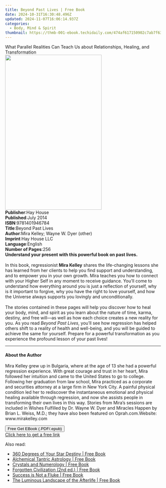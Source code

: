 ```yaml
---
title: Beyond Past Lives | Free Book
date: 2024-10-31T16:30:48.496Z
updated: 2024-11-07T16:06:14.937Z
categories:
  - Body, Mind & Spirit
thumbnail: https://thmb-001-ebook.techidaily.com/474af617150902c7ab7f6336cf23ac252efdea6bc0fa9979798526d5ffb51436.jpg
---
```

<main id="book-container">
  <div class="flex flex-col">
    <div class="book-brief flex-1 py-6 px-4 sm:p-6 md:py-10 md:px-8">
      <!-- brief-->
      <div class="book-brief-main">
        What Parallel Realities Can Teach Us about Relationships, Healing, and
        Transformation
      </div>
    </div>
    <div
      class="book-meta-info flex-1 grid gap-4 col-start-1 col-end-3 row-start-1 sm:mb-6 sm:grid-cols-4 lg:gap-6 lg:col-start-2 lg:row-end-6 lg:row-span-6 lg:mb-0"
    >
      <div
        class="book-meta-info-left place-content-center mt-4 p-4 text-sm leading-6 col-start-2 col-span-2 dark:text-slate-400"
      >
        <img
          class="w-full h-500 object-cover rounded-lg sm:h-255 sm:col-span-2 lg:col-span-full"
          src="https://img-001-ebook.techidaily.com/1f33c3b6f950e6a38f4223e675b57b3db805d961874c958e9000f3ca57c30a4d.jpg"
          alt=""
          width="312"
          height="500"
        />
      </div>
      <div
        class="book-meta-info-right mt-2 col-start-1 row-start-2 col-span-3 self-center"
      >
        <!-- meta data  -->
        <div class="flex flex-col px-4 md:px-8">
          <div class="flex-1">
            <strong>Publisher</strong>:<span class="px-2">Hay House</span>
          </div>
          <div class="flex-1">
            <strong>Published</strong>:<span class="px-2">July 2014</span>
          </div>
          <div class="flex-1">
            <strong>ISBN</strong>:<span class="px-2">9781401946784</span>
          </div>
          <div class="flex-1">
            <strong>Title</strong>:<span class="px-2">Beyond Past Lives</span>
          </div>
          <div class="flex-1">
            <strong>Author</strong>:<span class="px-2"
              >Mira Kelley; Wayne W. Dyer (other)</span
            >
          </div>
          <div class="flex-1">
            <strong>Imprint</strong>:<span class="px-2">Hay House LLC</span>
          </div>
          <div class="flex-1">
            <strong>Language</strong>:<span class="px-2">English</span>
          </div>
          <div class="flex-1">
            <strong>Number of Pages</strong>:<span class="px-2">256</span>
          </div>
        </div>
      </div>
    </div>
    <div class="book-description flex-1 py-6 px-4 sm:p-6 md:py-10 md:px-8">
      <div class="book-description-main">
        <div accordion-content="" id="description">
          <b
            >Understand your present with this powerful book on past lives.<br /></b
          ><br />In this book, regressionist <b>Mira Kelley</b> shares the
          life-changing lessons she has learned from her clients to help you
          find support and understanding, and to empower you in your own growth.
          Mira teaches you how to connect with your Higher Self in any moment to
          receive guidance. You’ll come to understand how everything around you
          is just a reflection of yourself, why is it important to forgive, why
          you have the right to love yourself, and how the Universe always
          supports you lovingly and unconditionally.<br /><br />The stories
          contained in these pages will help you discover how to heal your body,
          mind, and spirit as you learn about the nature of time, karma,
          destiny, and free will—as well as how each choice creates a new
          reality for you. As you read <i>Beyond Past Lives</i>, you’ll see how
          regression has helped others shift to a reality of health and
          well-being, and you will be guided to achieve the same for yourself.
          Prepare for a powerful transformation as you experience the profound
          lesson of your past lives!
        </div>
        <div class="accordion-fader"></div>
      </div>
    </div>
    <div class="book-excerpts flex-1 py-6 px-4 sm:p-6 md:py-10 md:px-8">
      <!-- excerpts-->
      <div class="book-excerpts-main">
        <hr />
        <h4 class="placeholder placeholder-heading">
          <span>About the Author</span>
        </h4>
        <p>
          Mira Kelley grew up in Bulgaria, where at the age of 13 she had a
          powerful regression experience. With great courage and trust in her
          heart, Mira followed her intuition and came to the United States to go
          to college. Following her graduation from law school, Mira practiced
          as a corporate and securities attorney at a large firm in New York
          City. A painful physical condition led her to rediscover the
          instantaneous emotional and physical healing available through
          regression, and now she assists people in transforming their own lives
          in this way. Stories from Mira’s sessions are included in Wishes
          Fulfilled by Dr. Wayne W. Dyer and Miracles Happen by Brian L. Weiss,
          M.D.; they have also been featured on Oprah.com.Website:
          www.mirakelley.com
        </p>
      </div>
    </div>
    <div
      class="book-about-author flex-1 py-6 px-4 sm:p-6 md:py-10 md:px-8"
    ></div>
    <div class="book-free-get flex-1 py-6 px-4 sm:p-6 md:py-10 md:px-8">
      <button
        id="btn-free-get"
        class="bg-blue-500 hover:bg-blue-700 text-white font-bold py-2 px-4 rounded"
      >
        Free Get EBook (.PDF/.epub)
      </button>
      <div id="countdown-display" class="px-2 text-lg mt-2"></div>
      <a
        id="free-link"
        class="hidden bg-blue-500 hover:bg-blue-700 text-white font-bold py-2 px-4 rounded"
        href="https://www.ebooks.com/en-us/book/96317130/beyond-past-lives/mira-kelley/"
        target="_blank"
        >Click here to get a free link</a
      >
    </div>
    <script>
      let countdownTime = 0;
      let countdownInterval = null;
      document
        .getElementById('btn-free-get')
        .addEventListener('click', startCountdown);
      function startCountdown() {
        countdownTime = new Date().getTime() + 60000 * 3;
        countdownInterval = setInterval(updateCountdown, 1000);
        document.getElementById('btn-free-get').disabled = true;
        document
          .getElementById('btn-free-get')
          .classList.add('bg-gray-500', 'cursor-not-allowed');
      }
      function updateCountdown() {
        let currentTime = new Date().getTime();
        let timeLeft = countdownTime - currentTime;
        let secondsLeft = Math.floor(timeLeft / 1000);
        document.getElementById('countdown-display').innerHTML =
          `Remaining time: ${secondsLeft} seconds.`;
        if (secondsLeft <= 0) {
          clearInterval(countdownInterval);
          document.getElementById('btn-free-get').classList.add('hidden');
          document.getElementById('free-link').classList.remove('hidden');
          document.getElementById('countdown-display').innerHTML = '';
        }
      }
    </script>
  </div>
</main>

<ins class="adsbygoogle"
      style="display:block"
      data-ad-client="ca-pub-7571918770474297"
      data-ad-slot="8358498916"
      data-ad-format="auto"
      data-full-width-responsive="true"></ins>
    

<span class="atpl-alsoreadstyle">Also read:</span>
<div><ul>
<li><a href="https://novels-ebooks.techidaily.com/210133188-9781644112830-360-degrees-of-your-star-destiny/"><u>360 Degrees of Your Star Destiny | Free Book</u></a></li>
<li><a href="https://novels-ebooks.techidaily.com/210133191-9781644112816-alchemical-tantric-astrology/"><u>Alchemical Tantric Astrology | Free Book</u></a></li>
<li><a href="https://novels-ebooks.techidaily.com/210133189-9781644112748-crystals-and-numerology/"><u>Crystals and Numerology | Free Book</u></a></li>
<li><a href="https://novels-ebooks.techidaily.com/210133190-9781644112939-forgotten-civilization-2nd-ed/"><u>Forgotten Civilization (2nd ed.) | Free Book</u></a></li>
<li><a href="https://novels-ebooks.techidaily.com/210133269-9781786785275-success-is-not-a-fluke/"><u>Success is Not a Fluke | Free Book</u></a></li>
<li><a href="https://novels-ebooks.techidaily.com/210133187-9781644112854-the-luminous-landscape-of-the-afterlife/"><u>The Luminous Landscape of the Afterlife | Free Book</u></a></li>
</ul></div>

